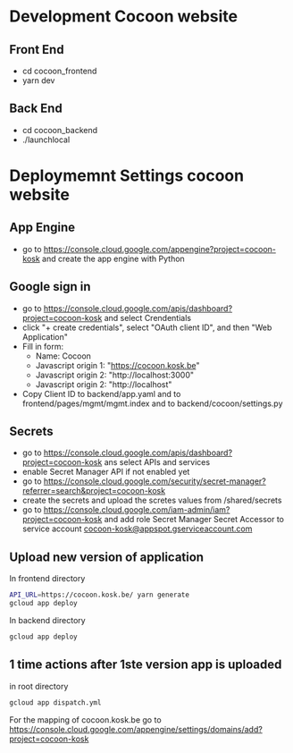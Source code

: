 # Development Cocoon website

## Front End

- cd cocoon_frontend
- yarn dev


## Back End

- cd cocoon_backend
- ./launchlocal

# Deploymemnt Settings cocoon website

## App Engine

- go to https://console.cloud.google.com/appengine?project=cocoon-kosk and create the app   engine with Python

## Google sign in

- go to https://console.cloud.google.com/apis/dashboard?project=cocoon-kosk and select Crendentials
- click "+ create credentials", select "OAuth client ID", and then "Web Application"
- Fill in form:
  - Name: Cocoon
  - Javascript origin 1: "https://cocoon.kosk.be"
  - Javascript origin 2: "http://localhost:3000"
  - Javascript origin 2: "http://localhost"
- Copy Client ID to  backend/app.yaml and to frontend/pages/mgmt/mgmt.index and to backend/cocoon/settings.py

## Secrets

- go to https://console.cloud.google.com/apis/dashboard?project=cocoon-kosk ans select APIs and services
- enable Secret Manager API if not enabled yet
- go to https://console.cloud.google.com/security/secret-manager?referrer=search&project=cocoon-kosk
- create the secrets and upload the scretes values from /shared/secrets
- go to https://console.cloud.google.com/iam-admin/iam?project=cocoon-kosk and add role Secret Manager Secret Accessor to service account cocoon-kosk@appspot.gserviceaccount.com

## Upload new version of application 

In frontend directory

```bash
API_URL=https://cocoon.kosk.be/ yarn generate
gcloud app deploy
```

In backend directory

```bash
gcloud app deploy
```

## 1 time actions after 1ste version app is uploaded

in root directory

```bash
gcloud app dispatch.yml
```

For the mapping of cocoon.kosk.be go to https://console.cloud.google.com/appengine/settings/domains/add?project=cocoon-kosk